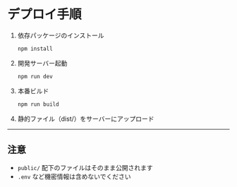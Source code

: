 # デプロイ手順

1. 依存パッケージのインストール
   ```sh
   npm install
   ```
2. 開発サーバー起動
   ```sh
   npm run dev
   ```
3. 本番ビルド
   ```sh
   npm run build
   ```
4. 静的ファイル（dist/）をサーバーにアップロード

---

## 注意
- `public/` 配下のファイルはそのまま公開されます
- `.env` など機密情報は含めないでください
